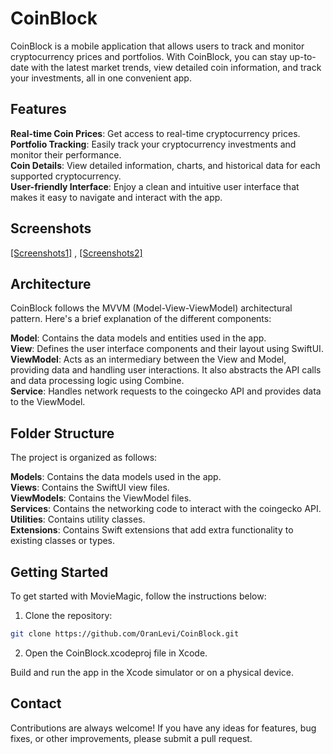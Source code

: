 
# CoinBlock

CoinBlock is a mobile application that allows users to track and monitor cryptocurrency prices and portfolios. With CoinBlock, you can stay up-to-date with the latest market trends, view detailed coin information, and track your investments, all in one convenient app.

## Features

**Real-time Coin Prices**: Get access to real-time cryptocurrency prices.<br>
**Portfolio Tracking**: Easily track your cryptocurrency investments and monitor their performance.<br>
**Coin Details**: View detailed information, charts, and historical data for each supported cryptocurrency.<br>
**User-friendly Interface**: Enjoy a clean and intuitive user interface that makes it easy to navigate and interact with the app.<br>

## Screenshots

[[Screenshots1]](https://github.com/OranLevi/CoinBlock/blob/dev/Screenshots/Screenshot1.png?raw=true) , [[Screenshots2]](https://github.com/OranLevi/CoinBlock/blob/dev/Screenshots/Screenshot2.png?raw=true)

## Architecture

CoinBlock follows the MVVM (Model-View-ViewModel) architectural pattern. Here's a brief explanation of the different components:

**Model**: Contains the data models and entities used in the app.<br>
**View**: Defines the user interface components and their layout using SwiftUI.<br>
**ViewModel**: Acts as an intermediary between the View and Model, providing data and handling user interactions. It also abstracts the API calls and data processing logic using Combine.<br>
**Service**: Handles network requests to the coingecko API and provides data to the ViewModel.<br>

## Folder Structure

The project is organized as follows:

**Models**: Contains the data models used in the app.<br>
**Views**: Contains the SwiftUI view files.<br>
**ViewModels**: Contains the ViewModel files.<br>
**Services**: Contains the networking code to interact with the coingecko API.<br>
**Utilities**: Contains utility classes.<br>
**Extensions**: Contains Swift extensions that add extra functionality to existing classes or types.

## Getting Started

To get started with MovieMagic, follow the instructions below:

1. Clone the repository:

```sh
git clone https://github.com/OranLevi/CoinBlock.git
```
2. Open the CoinBlock.xcodeproj file in Xcode.

Build and run the app in the Xcode simulator or on a physical device.

## Contact
Contributions are always welcome! If you have any ideas for features, bug fixes, or other improvements, please submit a pull request.
